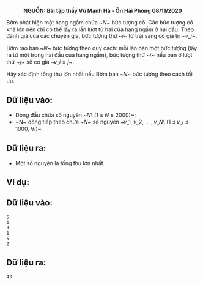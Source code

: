 **<center>NGUỒN: Bài tập thầy Vũ Mạnh Hà - Ôn Hải Phòng 08/11/2020</center>**

Bờm phát hiện một hang ngầm chứa ~𝑁~ bức tượng cổ. Các bức tượng cổ khá lớn nên chỉ có thể lấy ra lần lượt từ hai cửa hang ngầm ở hai đầu. Theo đánh giá của các chuyên gia, bức tượng thứ ~𝑖~ từ trái sang có giá trị ~𝑣_𝑖~.

Bờm rao bán ~𝑁~ bức tượng theo quy cách: mỗi lần bán một bức tượng (lấy ra từ một trong hai đầu của hang ngầm), bức tượng thứ ~𝑖~ nếu bán ở lượt thứ ~𝑗~ sẽ có giá ~𝑣_𝑖 × 𝑗~.

Hãy xác định tổng thu lớn nhất nếu Bờm bán ~𝑁~ bức tượng theo cách tối ưu.

## Dữ liệu vào:
- Dòng đầu chứa số nguyên ~𝑁\ (1 ≤ 𝑁 ≤ 2000)~;
- ~N~ dòng tiếp theo chứa ~𝑁~ số nguyên ~𝑣_1, 𝑣_2, … , 𝑣_𝑁\ (1 ≤ 𝑣_𝑖 ≤ 1000, ∀𝑖)~.

## Dữ liệu ra:
- Một số nguyên là tổng thu lớn nhất.

## Ví dụ:
## Dữ liệu vào:
```
5
1
3
1
5
2
```

## Dữ liệu ra:
```
43
```